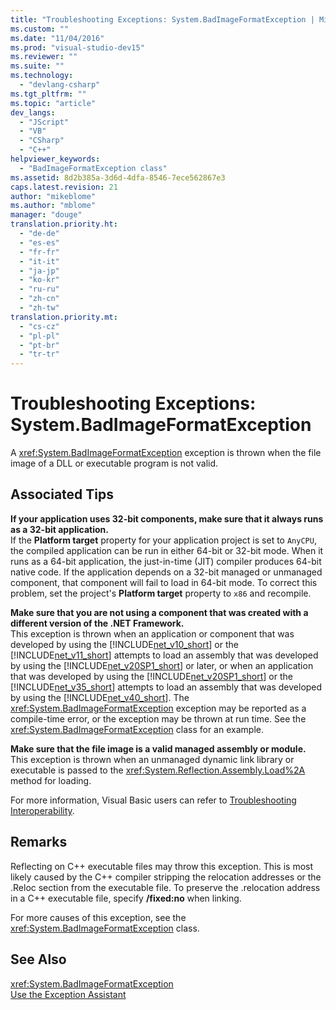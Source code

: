```yaml
---
title: "Troubleshooting Exceptions: System.BadImageFormatException | Microsoft Docs"
ms.custom: ""
ms.date: "11/04/2016"
ms.prod: "visual-studio-dev15"
ms.reviewer: ""
ms.suite: ""
ms.technology: 
  - "devlang-csharp"
ms.tgt_pltfrm: ""
ms.topic: "article"
dev_langs: 
  - "JScript"
  - "VB"
  - "CSharp"
  - "C++"
helpviewer_keywords: 
  - "BadImageFormatException class"
ms.assetid: 8d2b385a-3d6d-4dfa-8546-7ece562867e3
caps.latest.revision: 21
author: "mikeblome"
ms.author: "mblome"
manager: "douge"
translation.priority.ht: 
  - "de-de"
  - "es-es"
  - "fr-fr"
  - "it-it"
  - "ja-jp"
  - "ko-kr"
  - "ru-ru"
  - "zh-cn"
  - "zh-tw"
translation.priority.mt: 
  - "cs-cz"
  - "pl-pl"
  - "pt-br"
  - "tr-tr"
---
```

# Troubleshooting Exceptions: System.BadImageFormatException
A <xref:System.BadImageFormatException> exception is thrown when the file image of a DLL or executable program is not valid.  
  
## Associated Tips  
 **If your application uses 32-bit components, make sure that it always runs as a 32-bit application.**  
 If the **Platform target** property for your application project is set to `AnyCPU`, the compiled application can be run in either 64-bit or 32-bit mode. When it runs as a 64-bit application, the just-in-time (JIT) compiler produces 64-bit native code. If the application depends on a 32-bit managed or unmanaged component, that component will fail to load in 64-bit mode. To correct this problem, set the project's **Platform target** property to `x86` and recompile.  
  
 **Make sure that you are not using a component that was created with a different version of the .NET Framework.**  
 This exception is thrown when an application or component that was developed by using the [!INCLUDE[net_v10_short](../misc/includes/net_v10_short_md.md)] or the [!INCLUDE[net_v11_short](../misc/includes/net_v11_short_md.md)] attempts to load an assembly that was developed by using the [!INCLUDE[net_v20SP1_short](../misc/includes/net_v20sp1_short_md.md)] or later, or when an application that was developed by using the [!INCLUDE[net_v20SP1_short](../misc/includes/net_v20sp1_short_md.md)] or the [!INCLUDE[net_v35_short](../misc/includes/net_v35_short_md.md)] attempts to load an assembly that was developed by using the [!INCLUDE[net_v40_short](../code-quality/includes/net_v40_short_md.md)]. The <xref:System.BadImageFormatException> exception may be reported as a compile-time error, or the exception may be thrown at run time. See the <xref:System.BadImageFormatException> class for an example.  
  
 **Make sure that the file image is a valid managed assembly or module.**  
 This exception is thrown when an unmanaged dynamic link library or executable is passed to the <xref:System.Reflection.Assembly.Load%2A> method for loading.  
  
 For more information, Visual Basic users can refer to [Troubleshooting Interoperability](/dotnet/visual-basic/programming-guide/com-interop/troubleshooting-interoperability).  
  
## Remarks  
 Reflecting on C++ executable files may throw this exception. This is most likely caused by the C++ compiler stripping the relocation addresses or the .Reloc section from the executable file. To preserve the .relocation address in a C++ executable file, specify **/fixed:no** when linking.  
  
 For more causes of this exception, see the <xref:System.BadImageFormatException> class.  
  
## See Also  
 <xref:System.BadImageFormatException>   
 [Use the Exception Assistant](../Topic/How%20to:%20Use%20the%20Exception%20Assistant.md)